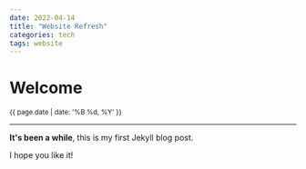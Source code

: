 ```yaml
---
date: 2022-04-14
title: "Website Refresh"
categories: tech
tags: website
---
```


# Welcome

<small>{{ page.date | date: '%B %d, %Y' }}</small>

---

**It's been a while**, this is my first Jekyll blog post.

I hope you like it!
